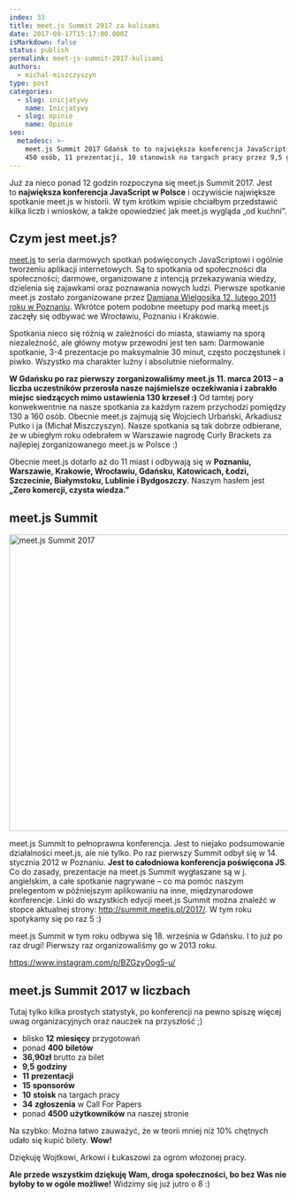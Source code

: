 ```yaml
---
index: 33
title: meet.js Summit 2017 za kulisami
date: 2017-09-17T15:17:00.000Z
isMarkdown: false
status: publish
permalink: meet-js-summit-2017-kulisami
authors:
  - michal-miszczyszyn
type: post
categories:
  - slug: inicjatywy
    name: Inicjatywy
  - slug: opinie
    name: Opinie
seo:
  metadesc: >-
    meet.js Summit 2017 Gdańsk to to największa konferencja JavaScript w Polsce.
    450 osób, 11 prezentacji, 10 stanowisk na targach pracy przez 9,5 godziny.
---
```


Już za nieco ponad 12 godzin rozpoczyna się meet.js Summit 2017. Jest to <strong>największa konferencja JavaScript w Polsce</strong> i oczywiście największe spotkanie meet.js w historii. W tym krótkim wpisie chciałbym przedstawić kilka liczb i wniosków, a także opowiedzieć jak meet.js wygląda „od kuchni”.

<h2>Czym jest meet.js?</h2>
<a href="https://www.facebook.com/meetjspl/">meet.js</a> to seria darmowych spotkań poświęconych JavaScriptowi i ogólnie tworzeniu aplikacji internetowych. Są to spotkania od społeczności dla społeczności; darmowe, organizowane z intencją przekazywania wiedzy, dzielenia się zajawkami oraz poznawania nowych ludzi. Pierwsze spotkanie meet.js zostało zorganizowane przez <a href="http://ferrante.pl/frontend/javascript/meet-js-spotkajmy-sie-by-pomowic-o-webdev/" target="_blank" rel="noopener">Damiana Wielgosika 12. lutego 2011 roku w Poznaniu</a>. Wkrótce potem podobne meetupy pod marką meet.js zaczęły się odbywać we Wrocławiu, Poznaniu i Krakowie.

Spotkania nieco się różnią w zależności do miasta, stawiamy na sporą niezależność, ale główny motyw przewodni jest ten sam: Darmowanie spotkanie, 3-4 prezentacje po maksymalnie 30 minut, często poczęstunek i piwko. Wszystko ma charakter luźny i absolutnie nieformalny.

<strong>W Gdańsku po raz pierwszy zorganizowaliśmy meet.js 11. marca 2013 – a liczba uczestników przerosła nasze najśmielsze oczekiwania i zabrakło miejsc siedzących mimo ustawienia 130 krzeseł :)</strong> Od tamtej pory konwekwentnie na nasze spotkania za każdym razem przychodzi pomiędzy 130 a 160 osób. Obecnie meet.js zajmują się Wojciech Urbański, Arkadiusz Putko i ja (Michał Miszczyszyn). Nasze spotkania są tak dobrze odbierane, że w ubiegłym roku odebrałem w Warszawie nagrodę Curly Brackets za najlepiej zorganizowanego meet.js w Polsce :)

Obecnie meet.js dotarło aż do 11 miast i odbywają się w <strong>Poznaniu, Warszawie, Krakowie, Wrocławiu, Gdańsku, Katowicach, Łodzi, Szczecinie, Białymstoku, Lublinie i Bydgoszczy.</strong> Naszym hasłem jest <strong>„Zero komercji, czysta wiedza.”</strong>

<h2>meet.js Summit</h2>
<img class="aligncenter size-large wp-image-447" src="https://typeofweb.com/wp-content/uploads/2017/09/18673083_1523519177721936_431703915305921304_o-1024x536.jpg" alt="meet.js Summit 2017" width="1024" height="536" />

meet.js Summit to pełnoprawna konferencja. Jest to niejako podsumowanie działalności meet.js, ale nie tylko. Po raz pierwszy Summit odbył się w 14. stycznia 2012 w Poznaniu. <strong>Jest to całodniowa konferencja poświęcona JS</strong>. Co do zasady, prezentacje na meet.js Summit wygłaszane są w j. angielskim, a całe spotkanie nagrywane – co ma pomóc naszym prelegentom w późniejszym aplikowaniu na inne, międzynarodowe konferencje. Linki do wszystkich edycji meet.js Summit można znaleźć w stopce aktualnej strony: <a href="http://summit.meetjs.pl/2017/">http://summit.meetjs.pl/2017/</a>. W tym roku spotykamy się po raz 5 :)

meet.js Summit w tym roku odbywa się 18. września w Gdańsku. I to już po raz drugi! Pierwszy raz organizowaliśmy go w 2013 roku.

https://www.instagram.com/p/BZGzyOog5-u/

<h2>meet.js Summit 2017 w liczbach</h2>
Tutaj tylko kilka prostych statystyk, po konferencji na pewno spiszę więcej uwag organizacyjnych oraz nauczek na przyszłość ;)
<ul>
 	<li>blisko <strong>12</strong> <strong>miesięcy</strong> przygotowań</li>
 	<li>ponad <strong>400</strong> <strong>biletów</strong></li>
 	<li><strong>36,90zł</strong> brutto za bilet</li>
 	<li><strong>9,5</strong> <strong>godziny</strong></li>
 	<li><strong>11</strong> <strong>prezentacji</strong></li>
 	<li><strong>15</strong> <strong>sponsorów</strong></li>
 	<li><strong>10</strong> <strong>stoisk</strong> na targach pracy</li>
 	<li><strong>34</strong> <strong>zgłoszenia</strong> w Call For Papers</li>
 	<li>ponad <strong>4500 użytkowników</strong> na naszej stronie</li>
</ul>
Na szybko: Można łatwo zauważyć, że w teorii mniej niż 10% chętnych udało się kupić bilety. <strong>Wow!</strong>

Dziękuję Wojtkowi, Arkowi i Łukaszowi za ogrom włożonej pracy.

<strong>Ale przede wszystkim dziękuję Wam, droga społeczności, bo bez Was nie byłoby to w ogóle możliwe!</strong> Widzimy się już jutro o 8 :)
